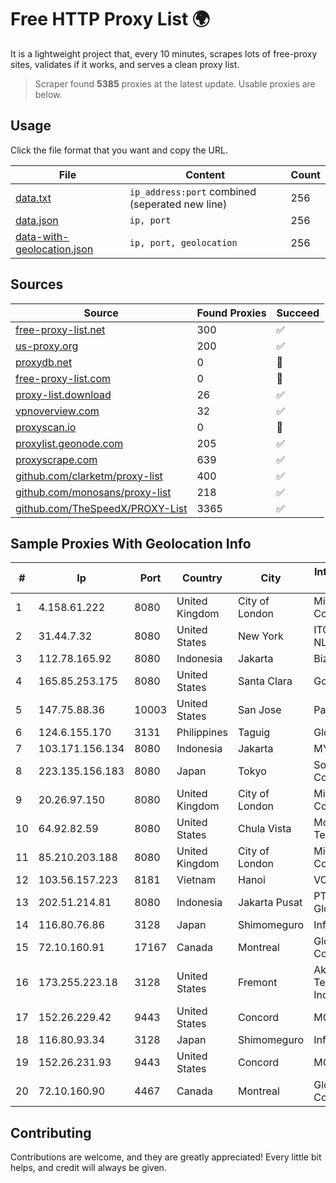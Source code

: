 
# Free HTTP Proxy List 🌍

It is a lightweight project that, every 10 minutes, scrapes lots of free-proxy sites, validates if it works, and serves a clean proxy list.


> Scraper found **5385** proxies at the latest update. Usable proxies are below.

## Usage

Click the file format that you want and copy the URL.


|File|Content|Count|
|----|-------|-----|
|[data.txt](https://raw.githubusercontent.com/themiralay/Proxy-List-World/master/data.txt)|`ip_address:port` combined (seperated new line)|256|
|[data.json](https://raw.githubusercontent.com/themiralay/Proxy-List-World/master/data.json)|`ip, port`|256|
|[data-with-geolocation.json](https://raw.githubusercontent.com/themiralay/Proxy-List-World/master/data-with-geolocation.json)|`ip, port, geolocation`|256|

## Sources

|Source|Found Proxies|Succeed|
|------|-------------|-------|
|[free-proxy-list.net](https://free-proxy-list.net)|300|✅|
|[us-proxy.org](https://www.us-proxy.org)|200|✅|
|[proxydb.net](http://proxydb.net)|0|🚫|
|[free-proxy-list.com](https://free-proxy-list.com/?page=&port=&type%5B%5D=http&type%5B%5D=https&up_time=0&search=Search)|0|🚫|
|[proxy-list.download](https://www.proxy-list.download/HTTP)|26|✅|
|[vpnoverview.com](https://vpnoverview.com/privacy/anonymous-browsing/free-proxy-servers)|32|✅|
|[proxyscan.io](https://www.proxyscan.io)|0|🚫|
|[proxylist.geonode.com](https://proxylist.geonode.com/api/proxy-list?limit=300&page=1&sort_by=lastChecked&sort_type=desc&protocols=http,https)|205|✅|
|[proxyscrape.com](https://api.proxyscrape.com/v2/?request=displayproxies&protocol=http&timeout=10000&country=all&ssl=all&anonymity=all)|639|✅|
|[github.com/clarketm/proxy-list](https://raw.githubusercontent.com/clarketm/proxy-list/master/proxy-list-raw.txt)|400|✅|
|[github.com/monosans/proxy-list](https://raw.githubusercontent.com/monosans/proxy-list/main/proxies/http.txt)|218|✅|
|[github.com/TheSpeedX/PROXY-List](https://raw.githubusercontent.com/TheSpeedX/PROXY-List/master/http.txt)|3365|✅|


## Sample Proxies With Geolocation Info

|#|Ip|Port|Country|City|Internet Service Provider|
|-|--|----|-------|----|-------------------------|
|1|4.158.61.222|8080|United Kingdom|City of London|Microsoft Corporation|
|2|31.44.7.32|8080|United States|New York|ITGLOBAL.COM NL B.V.|
|3|112.78.165.92|8080|Indonesia|Jakarta|Biznet Networks|
|4|165.85.253.175|8080|United States|Santa Clara|Google LLC|
|5|147.75.88.36|10003|United States|San Jose|Packet Host, Inc.|
|6|124.6.155.170|3131|Philippines|Taguig|Globe Telecom|
|7|103.171.156.134|8080|Indonesia|Jakarta|MYREPUBLIC|
|8|223.135.156.183|8080|Japan|Tokyo|So-net Corporation|
|9|20.26.97.150|8080|United Kingdom|City of London|Microsoft Corporation|
|10|64.92.82.59|8080|United States|Chula Vista|Momentum Telecom, Inc.|
|11|85.210.203.188|8080|United Kingdom|City of London|Microsoft Corporation|
|12|103.56.157.223|8181|Vietnam|Hanoi|VCCORP|
|13|202.51.214.81|8080|Indonesia|Jakarta Pusat|PT. Sejahtera Globalindo|
|14|116.80.76.86|3128|Japan|Shimomeguro|InfoSphere|
|15|72.10.160.91|17167|Canada|Montreal|GloboTech Communications|
|16|173.255.223.18|3128|United States|Fremont|Akamai Technologies, Inc.|
|17|152.26.229.42|9443|United States|Concord|MCNC|
|18|116.80.93.34|3128|Japan|Shimomeguro|InfoSphere|
|19|152.26.231.93|9443|United States|Concord|MCNC|
|20|72.10.160.90|4467|Canada|Montreal|GloboTech Communications|



## Contributing

Contributions are welcome, and they are greatly appreciated! Every
little bit helps, and credit will always be given.

